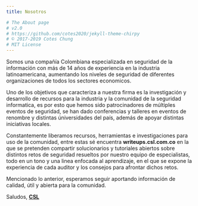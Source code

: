 ```yaml
---
title: Nosotros

# The About page
# v2.0
# https://github.com/cotes2020/jekyll-theme-chirpy
# © 2017-2019 Cotes Chung
# MIT License
---
```


Somos una compañía Colombiana especializada en seguridad de la información con más de 14 años de experiencia en la industria latinoamericana, aumentando los niveles de seguridad de diferentes organizaciones de todos los sectores economicos. 

Uno de los objetivos que caracteriza a nuestra firma es la investigación y desarrollo de recursos para la industria y la comunidad de la seguridad informatica, es por esto que hemos sido patrocinadores de múltiples eventos de seguridad, se han dado conferencias y talleres en eventos de renombre y distintas úniversidades del país, además de apoyar distintas iniciativas locales. 

Constantemente liberamos recursos, herramientas e investigaciones para uso de la comunidad, entre estas sé encuentra **writeups.csl.com.co** en la que se pretenden compartir solucionarios y tutoriales abiertos sobre distintos retos de seguridad resueltos por nuestro equipo de especialistas, todo en un tono y una linea enfocada al aprendizaje, en el que se expone la experiencia de cada auditor y los consejos para afrontar dichos retos. 

Mencionado lo anterior, esperamos seguir aportando información de calidad, útil y abierta para la comunidad. 

Saludos,
[**CSL**](https://csl.com.co/)
